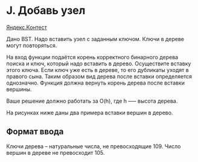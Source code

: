 # J. Добавь узел

[Яндекс.Контест](https://contest.yandex.ru/contest/24809/problems/J)

Дано BST. Надо вставить узел с заданным ключом. Ключи в дереве могут повторяться.

На вход функции подаётся корень корректного бинарного дерева поиска и ключ, который надо вставить в дерево. Осуществите вставку этого ключа. Если ключ уже есть в дереве, то его дубликаты уходят в правого сына. Таким образом вид дерева после вставки определяется однозначно. Функция должна вернуть корень дерева после вставки вершины.

Ваше решение должно работать за O(h), где h –— высота дерева.

На рисунках ниже даны два примера вставки вершин в дерево. 

## Формат ввода
Ключи дерева – натуральные числа, не превосходящие 109. Число вершин в дереве не превосходит 105.
